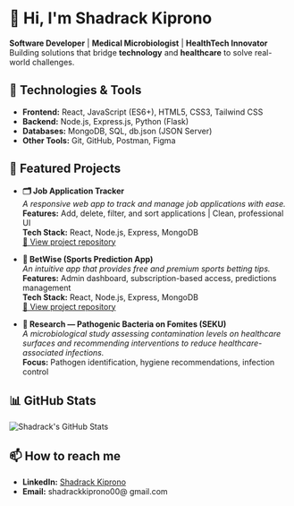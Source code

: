 # 👋 Hi, I'm Shadrack Kiprono

**Software Developer** | **Medical Microbiologist** | **HealthTech Innovator**  
Building solutions that bridge **technology** and **healthcare** to solve real-world challenges.

## 🔧 Technologies & Tools
- **Frontend:** React, JavaScript (ES6+), HTML5, CSS3, Tailwind CSS
- **Backend:** Node.js, Express.js, Python (Flask)
- **Databases:** MongoDB, SQL, db.json (JSON Server)
- **Other Tools:** Git, GitHub, Postman, Figma

## 🚀 Featured Projects

- **🗂️ Job Application Tracker**  
_A responsive web app to track and manage job applications with ease._  
**Features:** Add, delete, filter, and sort applications | Clean, professional UI  
**Tech Stack:** React, Node.js, Express, MongoDB  
[🔗 View project repository](https://github.com/Shalpha2/application-tracker)

- **🎯 BetWise (Sports Prediction App)**  
_An intuitive app that provides free and premium sports betting tips._  
**Features:** Admin dashboard, subscription-based access, predictions management  
**Tech Stack:** React, Node.js, Express, MongoDB  
[🔗 View project repository](https://github.com/Shalpha2/bet-wise)

- **🦠 Research — Pathogenic Bacteria on Fomites (SEKU)**  
_A microbiological study assessing contamination levels on healthcare surfaces and recommending interventions to reduce healthcare-associated infections._  
**Focus:** Pathogen identification, hygiene recommendations, infection control

## 📊 GitHub Stats
![Shadrack's GitHub Stats](https://github-readme-stats.vercel.app/api?username=Shalpha2&show_icons=true&theme=github_dark)

## 📫 How to reach me
- **LinkedIn:** [Shadrack Kiprono](https://www.linkedin.com/in/shadrack-kiprono-45ab40212)
- **Email:** shadrackkiprono00@ gmail.com
